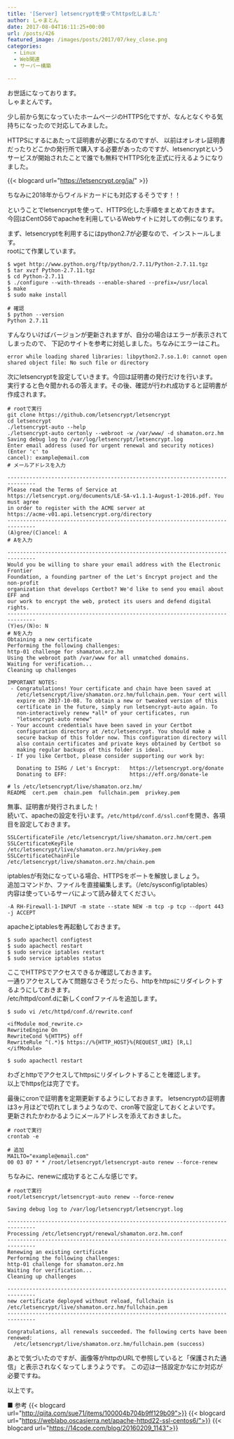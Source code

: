 ```yaml
---
title: '[Server] letsencryptを使ってhttps化しました'
author: しゃまとん
date: 2017-08-04T16:11:25+00:00
url: /posts/426
featured_image: /images/posts/2017/07/key_close.png
categories:
  - Linux
  - Web関連
  - サーバー構築

---
```

お世話になっております。  
しゃまとんです。

少し前から気になっていたホームページのHTTPS化ですが、なんとなくやる気持ちになったので対応してみました。

HTTPSにするにあたって証明書が必要になるのですが、
以前はオレオレ証明書だったりどこかの発行所で購入する必要があったのですが、letsencryptというサービスが開始されたことで誰でも無料でHTTPS化を正式に行えるようになりました。

{{< blogcard url="https://letsencrypt.org/ja/" >}}

ちなみに2018年からワイルドカードにも対応するそうです！！

ということでletsencryptを使って、HTTPS化した手順をまとめておきます。  
今回はCentOS6でapacheを利用しているWebサイトに対しての例になります。

まず、letsencryptを利用するにはpython2.7が必要なので、インストールします。  
rootにて作業しています。

```shell
$ wget http://www.python.org/ftp/python/2.7.11/Python-2.7.11.tgz
$ tar xvzf Python-2.7.11.tgz
$ cd Python-2.7.11
$ ./configure --with-threads --enable-shared --prefix=/usr/local
$ make
$ sudo make install

# 確認
$ python --version
Python 2.7.11
```

すんなりいけばバージョンが更新されますが、自分の場合はエラーが表示されてしまったので、
下記のサイトを参考に対処しました。ちなみにエラーはこれ。

```text
error while loading shared libraries: libpython2.7.so.1.0: cannot open shared object file: No such file or directory

```

次にletsencryptを設定していきます。今回は証明書の発行だけを行います。  
実行すると色々聞かれるの答えます。その後、確認が行われ成功すると証明書が作成されます。

```shell
# rootで実行
git clone https://github.com/letsencrypt/letsencrypt
cd letsencrypt
./letsencrypt-auto --help
./letsencrypt-auto certonly --webroot -w /var/www/ -d shamaton.orz.hm
Saving debug log to /var/log/letsencrypt/letsencrypt.log
Enter email address (used for urgent renewal and security notices) (Enter 'c' to
cancel): example@email.com
# メールアドレスを入力

-------------------------------------------------------------------------------
Please read the Terms of Service at
https://letsencrypt.org/documents/LE-SA-v1.1.1-August-1-2016.pdf. You must agree
in order to register with the ACME server at
https://acme-v01.api.letsencrypt.org/directory
-------------------------------------------------------------------------------
(A)gree/(C)ancel: A
# Aを入力

-------------------------------------------------------------------------------
Would you be willing to share your email address with the Electronic Frontier
Foundation, a founding partner of the Let's Encrypt project and the non-profit
organization that develops Certbot? We'd like to send you email about EFF and
our work to encrypt the web, protect its users and defend digital rights.
-------------------------------------------------------------------------------
(Y)es/(N)o: N
# Nを入力
Obtaining a new certificate
Performing the following challenges:
http-01 challenge for shamaton.orz.hm
Using the webroot path /var/www for all unmatched domains.
Waiting for verification...
Cleaning up challenges

IMPORTANT NOTES:
 - Congratulations! Your certificate and chain have been saved at
   /etc/letsencrypt/live/shamaton.orz.hm/fullchain.pem. Your cert will
   expire on 2017-10-08. To obtain a new or tweaked version of this
   certificate in the future, simply run letsencrypt-auto again. To
   non-interactively renew *all* of your certificates, run
   "letsencrypt-auto renew"
 - Your account credentials have been saved in your Certbot
   configuration directory at /etc/letsencrypt. You should make a
   secure backup of this folder now. This configuration directory will
   also contain certificates and private keys obtained by Certbot so
   making regular backups of this folder is ideal.
 - If you like Certbot, please consider supporting our work by:

   Donating to ISRG / Let's Encrypt:   https://letsencrypt.org/donate
   Donating to EFF:                    https://eff.org/donate-le

# ls /etc/letsencrypt/live/shamaton.orz.hm/
README  cert.pem  chain.pem  fullchain.pem  privkey.pem
```

無事、証明書が発行されました！  
続いて、apacheの設定を行います。`/etc/httpd/conf.d/ssl.conf`を開き、各項目を設定しておきます。

```text
SSLCertificateFile /etc/letsencrypt/live/shamaton.orz.hm/cert.pem
SSLCertificateKeyFile /etc/letsencrypt/live/shamaton.orz.hm/privkey.pem
SSLCertificateChainFile /etc/letsencrypt/live/shamaton.orz.hm/chain.pem
```

iptablesが有効になっている場合、HTTPSをポートを解放しましょう。  
追加コマンドか、ファイルを直接編集します。（/etc/sysconfig/iptables）  
内容は使っているサーバによって読み替えてください。

```text
-A RH-Firewall-1-INPUT -m state --state NEW -m tcp -p tcp --dport 443 -j ACCEPT
```

apacheとiptablesを再起動しておきます。

```shell
$ sudo apachectl configtest
$ sudo apachectl restart
$ sudo service iptables restart
$ sudo service iptables status
```

ここでHTTPSでアクセスできるか確認しておきます。  
一通りアクセスしてみて問題なさそうだったら、httpをhttpsにリダイレクトするようにしておきます。  
/etc/httpd/conf.dに新しくconfファイルを追加します。

```shell
$ sudo vi /etc/httpd/conf.d/rewrite.conf

<ifModule mod_rewrite.c>
RewriteEngine On
RewriteCond %{HTTPS} off
RewriteRule ^(.*)$ https://%{HTTP_HOST}%{REQUEST_URI} [R,L]
</ifModule>

$ sudo apachectl restart
```

わざとhttpでアクセスしてhttpsにリダイレクトすることを確認します。  
以上でhttps化は完了です。

最後にcronで証明書を定期更新するようにしておきます。
letsencryptの証明書は3ヶ月ほどで切れてしまうようなので、cron等で設定しておくとよいです。  
更新されたかわかるようにメールアドレスを添えておきました。

```shell
# rootで実行
crontab -e

# 追加
MAILTO="example@email.com"
00 03 07 * * /root/letsencrypt/letsencrypt-auto renew --force-renew
```

ちなみに、renewに成功するとこんな感じです。

```shell
# rootで実行
root/letsencrypt/letsencrypt-auto renew --force-renew

Saving debug log to /var/log/letsencrypt/letsencrypt.log

-------------------------------------------------------------------------------
Processing /etc/letsencrypt/renewal/shamaton.orz.hm.conf
-------------------------------------------------------------------------------
Renewing an existing certificate
Performing the following challenges:
http-01 challenge for shamaton.orz.hm
Waiting for verification...
Cleaning up challenges

-------------------------------------------------------------------------------
new certificate deployed without reload, fullchain is
/etc/letsencrypt/live/shamaton.orz.hm/fullchain.pem
-------------------------------------------------------------------------------

Congratulations, all renewals succeeded. The following certs have been renewed:
  /etc/letsencrypt/live/shamaton.orz.hm/fullchain.pem (success)
```

あとで気づいたのですが、画像等がhttpのURLで参照していると「保護された通信」と表示されなくなってしまうようです。
この辺は一括設定かなにか対応が必要ですね。

以上です。

■ 参考
{{< blogcard url="http://qiita.com/sue71/items/100004b704b9ff129b09">}}
{{< blogcard url="https://weblabo.oscasierra.net/apache-httpd22-ssl-centos6/">}}
{{< blogcard url="https://14code.com/blog/20160209_1143">}}